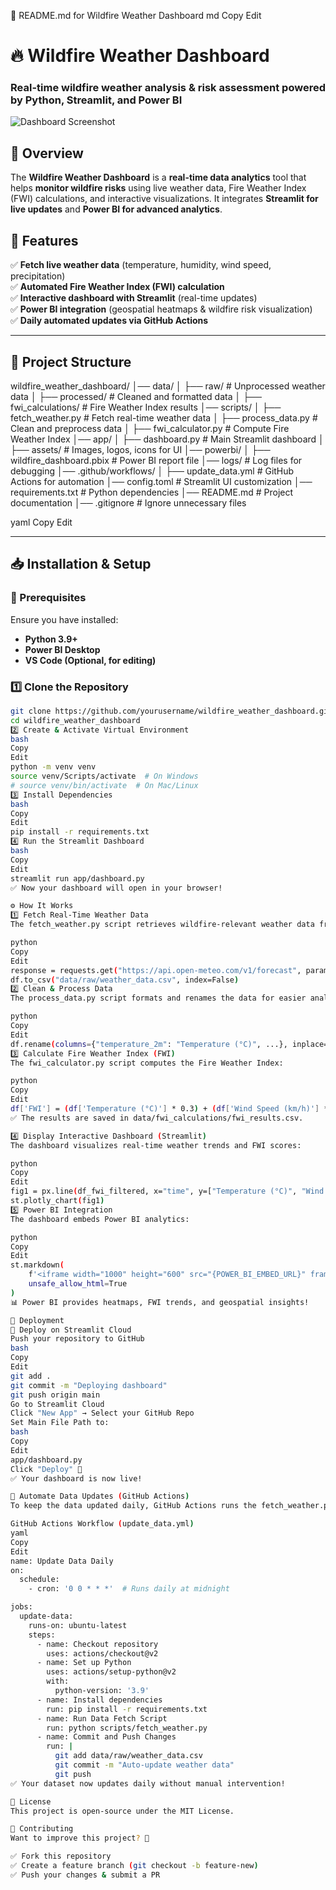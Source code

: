 📌 README.md for Wildfire Weather Dashboard
md
Copy
Edit
# 🔥 Wildfire Weather Dashboard  

### **Real-time wildfire weather analysis & risk assessment powered by Python, Streamlit, and Power BI**  

![Dashboard Screenshot](assets/dashboard_screenshot.png)  

## 📌 Overview  
The **Wildfire Weather Dashboard** is a **real-time data analytics** tool that helps **monitor wildfire risks** using live weather data, Fire Weather Index (FWI) calculations, and interactive visualizations. It integrates **Streamlit for live updates** and **Power BI for advanced analytics**.

## 🚀 Features  
✅ **Fetch live weather data** (temperature, humidity, wind speed, precipitation)  
✅ **Automated Fire Weather Index (FWI) calculation**  
✅ **Interactive dashboard with Streamlit** (real-time updates)  
✅ **Power BI integration** (geospatial heatmaps & wildfire risk visualization)  
✅ **Daily automated updates via GitHub Actions**  

---

## 📂 Project Structure  

wildfire_weather_dashboard/ │── data/
│ ├── raw/ # Unprocessed weather data │ ├── processed/ # Cleaned and formatted data │ ├── fwi_calculations/ # Fire Weather Index results │── scripts/
│ ├── fetch_weather.py # Fetch real-time weather data │ ├── process_data.py # Clean and preprocess data │ ├── fwi_calculator.py # Compute Fire Weather Index │── app/
│ ├── dashboard.py # Main Streamlit dashboard │ ├── assets/ # Images, logos, icons for UI │── powerbi/
│ ├── wildfire_dashboard.pbix # Power BI report file │── logs/ # Log files for debugging │── .github/workflows/
│ ├── update_data.yml # GitHub Actions for automation │── config.toml # Streamlit UI customization │── requirements.txt # Python dependencies │── README.md # Project documentation │── .gitignore # Ignore unnecessary files

yaml
Copy
Edit

---

## 📥 Installation & Setup  

### **🔹 Prerequisites**  
Ensure you have installed:  
- **Python 3.9+**  
- **Power BI Desktop**  
- **VS Code (Optional, for editing)**  

### **1️⃣ Clone the Repository**
```bash
git clone https://github.com/yourusername/wildfire_weather_dashboard.git
cd wildfire_weather_dashboard
2️⃣ Create & Activate Virtual Environment
bash
Copy
Edit
python -m venv venv
source venv/Scripts/activate  # On Windows
# source venv/bin/activate  # On Mac/Linux
3️⃣ Install Dependencies
bash
Copy
Edit
pip install -r requirements.txt
4️⃣ Run the Streamlit Dashboard
bash
Copy
Edit
streamlit run app/dashboard.py
✅ Now your dashboard will open in your browser!

⚙️ How It Works
1️⃣ Fetch Real-Time Weather Data
The fetch_weather.py script retrieves wildfire-relevant weather data from Open-Meteo API:

python
Copy
Edit
response = requests.get("https://api.open-meteo.com/v1/forecast", params={ ... })
df.to_csv("data/raw/weather_data.csv", index=False)
2️⃣ Clean & Process Data
The process_data.py script formats and renames the data for easier analysis.

python
Copy
Edit
df.rename(columns={"temperature_2m": "Temperature (°C)", ...}, inplace=True)
3️⃣ Calculate Fire Weather Index (FWI)
The fwi_calculator.py script computes the Fire Weather Index:

python
Copy
Edit
df['FWI'] = (df['Temperature (°C)'] * 0.3) + (df['Wind Speed (km/h)'] * 0.2) - (df['Humidity (%)'] * 0.1) + (df['Precipitation (mm)'] * 0.05)
✅ The results are saved in data/fwi_calculations/fwi_results.csv.

4️⃣ Display Interactive Dashboard (Streamlit)
The dashboard visualizes real-time weather trends and FWI scores:

python
Copy
Edit
fig1 = px.line(df_fwi_filtered, x="time", y=["Temperature (°C)", "Wind Speed (km/h)"])
st.plotly_chart(fig1)
5️⃣ Power BI Integration
The dashboard embeds Power BI analytics:

python
Copy
Edit
st.markdown(
    f'<iframe width="1000" height="600" src="{POWER_BI_EMBED_URL}" frameborder="0" allowFullScreen="true"></iframe>',
    unsafe_allow_html=True
)
📊 Power BI provides heatmaps, FWI trends, and geospatial insights!

🚀 Deployment
🔹 Deploy on Streamlit Cloud
Push your repository to GitHub
bash
Copy
Edit
git add .
git commit -m "Deploying dashboard"
git push origin main
Go to Streamlit Cloud
Click "New App" → Select your GitHub Repo
Set Main File Path to:
bash
Copy
Edit
app/dashboard.py
Click "Deploy" 🚀
✅ Your dashboard is now live!

🔄 Automate Data Updates (GitHub Actions)
To keep the data updated daily, GitHub Actions runs the fetch_weather.py script every night.

GitHub Actions Workflow (update_data.yml)
yaml
Copy
Edit
name: Update Data Daily
on:
  schedule:
    - cron: '0 0 * * *'  # Runs daily at midnight

jobs:
  update-data:
    runs-on: ubuntu-latest
    steps:
      - name: Checkout repository
        uses: actions/checkout@v2
      - name: Set up Python
        uses: actions/setup-python@v2
        with:
          python-version: '3.9'
      - name: Install dependencies
        run: pip install -r requirements.txt
      - name: Run Data Fetch Script
        run: python scripts/fetch_weather.py
      - name: Commit and Push Changes
        run: |
          git add data/raw/weather_data.csv
          git commit -m "Auto-update weather data"
          git push
✅ Your dataset now updates daily without manual intervention!

📜 License
This project is open-source under the MIT License.

🤝 Contributing
Want to improve this project? 🚀

✅ Fork this repository
✅ Create a feature branch (git checkout -b feature-new)
✅ Push your changes & submit a PR